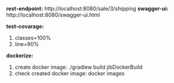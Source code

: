**rest-endpoint:** http://localhost:8080/sale/3/shipping
**swagger-ui:** http://localhost:8080/swagger-ui.html <br>

**test-covarage:** <br>
1) classes=100% <br>
2) line=90%

**dockerize:**
1) create docker image: ./gradlew build jibDockerBuild
2) check created docker image: docker images